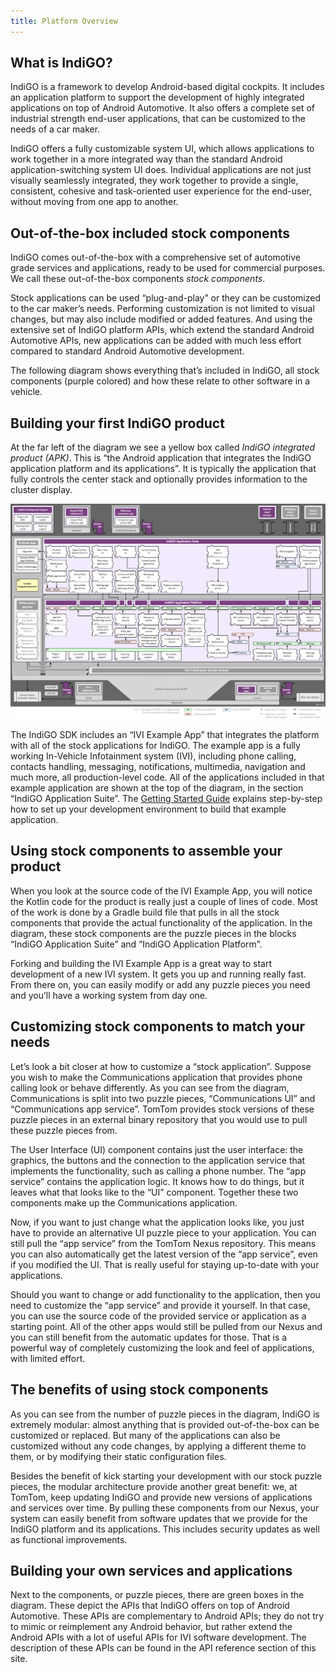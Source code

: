 ```yaml
---
title: Platform Overview
---
```


## What is IndiGO?

IndiGO is a framework to develop Android-based digital cockpits. It includes an application
platform to support the development of highly integrated applications on top of Android Automotive. It
also offers a complete set of industrial strength end-user applications, that can be customized to 
the needs of a car maker.

IndiGO offers a fully customizable system UI, which allows applications to work together in a more
integrated way than the standard Android application-switching system UI does. Individual
applications are not just visually seamlessly integrated, they work together to provide
a single, consistent, cohesive and task-oriented user experience for the end-user, without moving
from one app to another.

## Out-of-the-box included stock components

IndiGO comes out-of-the-box with a comprehensive set of automotive grade services and
applications, ready to be used for commercial purposes. We call these out-of-the-box components 
_stock components_. 

Stock applications can be used “plug-and-play” or they can be customized to the
car maker’s needs. Performing customization is not limited to visual changes, but may also include
modified or added features. And using the extensive set of IndiGO platform APIs, which extend the
standard Android Automotive APIs, new applications can be added with much less effort compared to 
standard Android Automotive development.

The following diagram shows everything that’s included in IndiGO, all stock components
(purple colored) and how these relate to other software in a vehicle.

## Building your first IndiGO product

At the far left of the diagram we see a yellow box called _IndiGO integrated product (APK)_. This is
“the Android application that integrates the IndiGO application platform and its applications”. It
is typically the application that fully controls the center stack and optionally provides
information to the cluster display.

![IndiGO architecture](images/indigo-architecture.png)

The IndiGO SDK includes an “IVI Example App” that integrates the platform with all of the stock 
applications for IndiGO. The example app is a fully working In-Vehicle Infotainment system (IVI), 
including phone calling, contacts handling, messaging, notifications, multimedia, navigation and 
much more, all production-level code. All of the applications included in that example application 
are shown at the top of the diagram, in the section “IndiGO Application Suite”. The 
[Getting Started Guide](/indigo/documentation/getting-started/introduction) explains step-by-step
how to set up your development environment to build that example application.

## Using stock components to assemble your product

When you look at the source code of the IVI Example App, you will notice the Kotlin code for the
product is really just a couple of lines of code. Most of the work is done by a Gradle build file
that pulls in all the stock components that provide the actual functionality of the application. In
the diagram, these stock components are the puzzle pieces in the blocks “IndiGO Application Suite”
and “IndiGO Application Platform”.

Forking and building the IVI Example App is a great way to start development of a new IVI system. It
gets you up and running really fast. From there on, you can easily modify or add any puzzle pieces
you need and you’ll have a working system from day one.

## Customizing stock components to match your needs

Let’s look a bit closer at how to customize a “stock application”. Suppose you wish to make the
Communications application that provides phone calling look or behave differently. As you can see
from the diagram, Communications is split into two puzzle pieces, “Communications UI” and
“Communications app service”. TomTom provides stock versions of these puzzle pieces
in an external binary repository that you would use to pull these puzzle pieces from.

The User Interface (UI) component contains just the user interface: the graphics, the buttons and the connection to
the application service that implements the functionality, such as calling a phone number. The “app service”
contains the application logic. It knows how to do things, but it leaves what that looks like to the
“UI” component. Together these two components make up the Communications application.

Now, if you want to just change what the application looks like, you just have to provide an
alternative UI puzzle piece to your application. You can still pull the “app service” from the
TomTom Nexus repository. This means you can also automatically get the latest version of the “app
service”, even if you modified the UI. That is really useful for staying up-to-date with your
applications.

Should you want to change or add functionality to the application, then you need to customize the
“app service” and provide it yourself. In that case, you can use the source code of the provided
service or application as a starting point. 
All of the other apps would still be pulled from our Nexus and you can still benefit from
the automatic updates for those. That is a powerful way of completely customizing the look and feel
of applications, with limited effort.

## The benefits of using stock components

As you can see from the number of puzzle pieces in the diagram, IndiGO is extremely modular: almost
anything that is provided out-of-the-box can be customized or replaced. But many of the applications
can also be customized without any code changes, by applying a different theme to them, or by
modifying their static configuration files.

Besides the benefit of kick starting your development with our stock puzzle pieces, the modular
architecture provide another great benefit: we, at TomTom, keep updating IndiGO and provide new
versions of applications and services over time. By pulling these components from our Nexus, your
system can easily benefit from software updates that we provide for the IndiGO platform and its
applications. This includes security updates as well as functional improvements.

## Building your own services and applications

Next to the components, or puzzle pieces, there are green boxes in the diagram. These depict the
APIs that IndiGO offers on top of Android Automotive. These APIs are complementary to Android APIs;
they do not try to mimic or reimplement any Android behavior, but rather extend the Android APIs
with a lot of useful APIs for IVI software development. The description of these APIs can be found
in the API reference section of this site.

